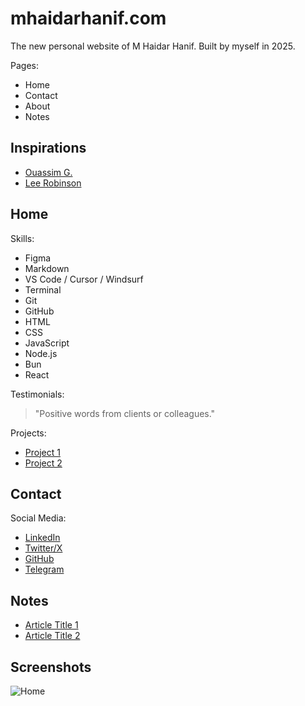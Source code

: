# mhaidarhanif.com

The new personal website of M Haidar Hanif. Built by myself in 2025.

Pages:

- Home
- Contact
- About
- Notes

## Inspirations

- [Ouassim G.](https://ouassim.tech)
- [Lee Robinson](https://leerob.com)

## Home

Skills:

- Figma
- Markdown
- VS Code / Cursor / Windsurf
- Terminal
- Git
- GitHub
- HTML
- CSS
- JavaScript
- Node.js
- Bun
- React

Testimonials:

> "Positive words from clients or colleagues."

Projects:

- [Project 1](#)
- [Project 2](#)

## Contact

Social Media:

- [LinkedIn](https://linkedin.com/in/mhaidarhanif)
- [Twitter/X](https://twitter.com/mhaidarhanif)
- [GitHub](https://github.com/mhaidarhanif)
- [Telegram](https://t.me/mhaidarhanif)

## Notes

- [Article Title 1](#)
- [Article Title 2](#)

## Screenshots

![Home](home.jpg)
